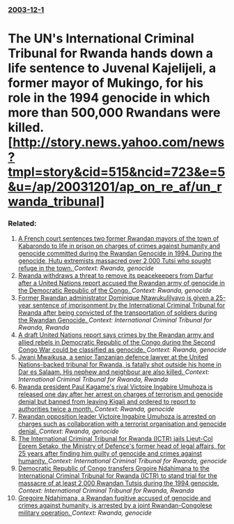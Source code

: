 ### [2003-12-1](/news/2003/12/1/index.md)

#  The UN's International Criminal Tribunal for Rwanda hands down a life sentence to Juvenal Kajelijeli, a former mayor of Mukingo, for his role in the 1994 genocide in which more than 500,000 Rwandans were killed. [http://story.news.yahoo.com/news?tmpl=story&cid=515&ncid=723&e=5&u=/ap/20031201/ap_on_re_af/un_rwanda_tribunal]




### Related:

1. [A French court sentences two former Rwandan mayors of the town of Kabarondo to life in prison on charges of crimes against humanity and genocide committed during the Rwandan Genocide in 1994. During the genocide, Hutu extremists massacred over 2,000 Tutsi who sought refuge in the town. ](/news/2016/07/7/a-french-court-sentences-two-former-rwandan-mayors-of-the-town-of-kabarondo-to-life-in-prison-on-charges-of-crimes-against-humanity-and-geno.md) _Context: Rwanda, genocide_
2. [Rwanda withdraws a threat to remove its peacekeepers from Darfur after a United Nations report accused the Rwandan army of genocide in the Democratic Republic of the Congo. ](/news/2010/09/27/rwanda-withdraws-a-threat-to-remove-its-peacekeepers-from-darfur-after-a-united-nations-report-accused-the-rwandan-army-of-genocide-in-the-d.md) _Context: Rwanda, genocide_
3. [Former Rwandan administrator Dominique Ntawukulilyayo is given a 25-year sentence of imprisonment by the International Criminal Tribunal for Rwanda after being convicted of the transportation of soldiers during the Rwandan Genocide. ](/news/2010/08/3/former-rwandan-administrator-dominique-ntawukulilyayo-is-given-a-25-year-sentence-of-imprisonment-by-the-international-criminal-tribunal-for.md) _Context: International Criminal Tribunal for Rwanda, Rwanda_
4. [A draft United Nations report says crimes by the Rwandan army and allied rebels in Democratic Republic of the Congo during the Second Congo War could be classified as genocide. ](/news/2010/08/27/a-draft-united-nations-report-says-crimes-by-the-rwandan-army-and-allied-rebels-in-democratic-republic-of-the-congo-during-the-second-congo.md) _Context: Rwanda, genocide_
5. [Jwani Mwaikusa, a senior Tanzanian defence lawyer at the United Nations-backed tribunal for Rwanda, is fatally shot outside his home in Dar es Salaam. His nephew and neighbour are also killed. ](/news/2010/07/15/jwani-mwaikusa-a-senior-tanzanian-defence-lawyer-at-the-united-nations-backed-tribunal-for-rwanda-is-fatally-shot-outside-his-home-in-dar.md) _Context: International Criminal Tribunal for Rwanda, Rwanda_
6. [Rwanda president Paul Kagame's rival Victoire Ingabire Umuhoza is released one day after her arrest on charges of terrorism and genocide denial but banned from leaving Kigali and ordered to report to authorities twice a month. ](/news/2010/04/22/rwanda-president-paul-kagame-s-rival-victoire-ingabire-umuhoza-is-released-one-day-after-her-arrest-on-charges-of-terrorism-and-genocide-den.md) _Context: Rwanda, genocide_
7. [Rwandan opposition leader Victoire Ingabire Umuhoza is arrested on charges such as collaboration with a terrorist organisation and genocide denial. ](/news/2010/04/21/rwandan-opposition-leader-victoire-ingabire-umuhoza-is-arrested-on-charges-such-as-collaboration-with-a-terrorist-organisation-and-genocide.md) _Context: Rwanda, genocide_
8. [The International Criminal Tribunal for Rwanda (ICTR) jails Lieut-Col Eprem Setako, the Ministry of Defence's former head of legal affairs, for 25 years after finding him guilty of genocide and crimes against humanity. ](/news/2010/02/25/the-international-criminal-tribunal-for-rwanda-ictr-jails-lieut-col-eprem-setako-the-ministry-of-defence-s-former-head-of-legal-affairs.md) _Context: International Criminal Tribunal for Rwanda, genocide_
9. [ Democratic Republic of Congo transfers Grgoire Ndahimana to the International Criminal Tribunal for Rwanda (ICTR) to stand trial for the massacre of at least 2,000 Rwandan Tutsis during the 1994 genocide. ](/news/2009/09/20/democratic-republic-of-congo-transfers-gregoire-ndahimana-to-the-international-criminal-tribunal-for-rwanda-ictr-to-stand-trial-for-the-m.md) _Context: International Criminal Tribunal for Rwanda, Rwanda_
10. [ Gregoire Ndahimana, a Rwandan fugitive accused of genocide and crimes against humanity, is arrested by a joint Rwandan-Congolese military operation. ](/news/2009/08/12/gregoire-ndahimana-a-rwandan-fugitive-accused-of-genocide-and-crimes-against-humanity-is-arrested-by-a-joint-rwandan-congolese-military-o.md) _Context: Rwanda, genocide_
